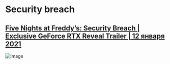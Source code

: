 # Security breach
## [Five Nights at Freddy’s: Security Breach | Exclusive GeForce RTX Reveal Trailer | 12 января 2021](https://www.youtube.com/watch?v=y1Ycz6Yo5AY)

![image](https://user-images.githubusercontent.com/87380272/137625587-3165abb9-9aa8-47e5-b673-57a1aa7f56f9.png)

